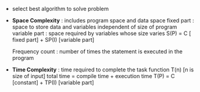 - select best algorithm to solve problem

- **Space Complexity** : includes program space and data space
	fixed part : space to store data and variables independent of size of program
	variable part : space required by variables whose size varies
	S(P) = C [ fixed part] + SP(I) [variable part]

	Frequency count : number of times the statement is executed in the program
- **Time Complexity** : time required to complete the task
	function T(n) [n is size of input]
	total time = compile time + execution time
	T(P) = C [constant] + TP(I) [variable part]
